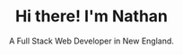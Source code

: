 <h1 align='center'>
  Hi there! I'm Nathan
</h1>

<p align='center'>
  A Full Stack Web Developer in New England.
</p>

